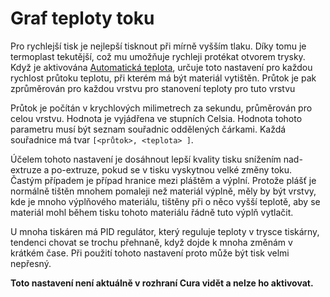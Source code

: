 Graf teploty toku
====
Pro rychlejší tisk je nejlepší tisknout při mírně vyšším tlaku. Díky tomu je termoplast tekutější, což mu umožňuje rychleji protékat otvorem trysky. Když je aktivována [Automatická teplota](material_flow_dependent_temperature.md), určuje toto nastavení pro každou rychlost průtoku teplotu, při kterém má být materiál vytištěn. Průtok je pak zprůměrován pro každou vrstvu pro stanovení teploty pro tuto vrstvu

Průtok je počítán v krychlových milimetrech za sekundu, průměrován pro celou vrstvu. Hodnota je vyjádřena ve stupních Celsia. Hodnota tohoto parametru musí být seznam souřadnic oddělených čárkami. Každá souřadnice má tvar `[<průtok>, <teplota> ]`.

Účelem tohoto nastavení je dosáhnout lepší kvality tisku snížením nad-extruze a po-extruze, pokud se v tisku vyskytnou velké změny toku. Častým případem je případ hranice mezi pláštěm a výplní. Protože plášť je normálně tištěn mnohem pomaleji než materiál výplně, měly by být vrstvy, kde je mnoho výplňového materiálu, tištěny při o něco vyšší teplotě, aby se materiál mohl během tisku tohoto materiálu řádně tuto výplň vytlačit.

U mnoha tiskáren má PID regulátor, který reguluje teploty v trysce tiskárny, tendenci chovat se trochu přehnaně, když dojde k mnoha změnám v krátkém čase. Při použití tohoto nastavení proto může být tisk velmi nepřesný.

**Toto nastavení není aktuálně v rozhraní Cura vidět a nelze ho aktivovat.**
